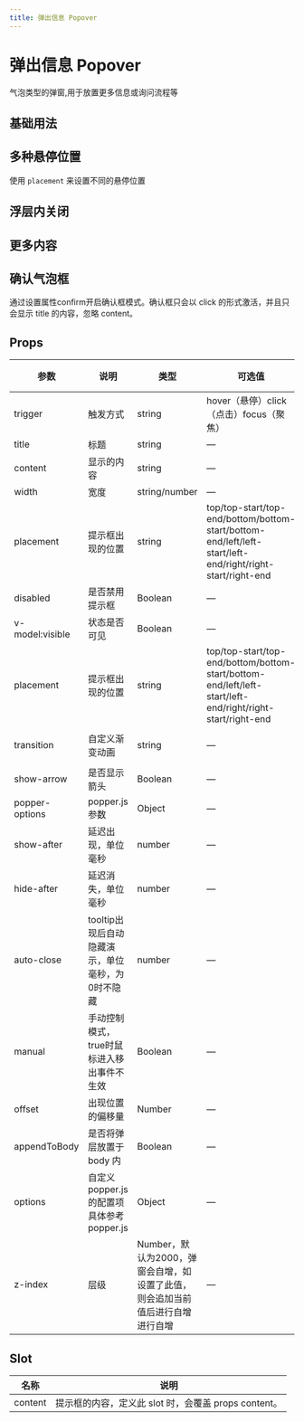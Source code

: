 ```yaml
---
title: 弹出信息 Popover
---
```


<b-back-top></b-back-top>

# 弹出信息 Popover

气泡类型的弹窗,用于放置更多信息或询问流程等

## 基础用法

<preview path="./demo/Popover/Basic.vue"></preview>

## 多种悬停位置

使用 `placement` 来设置不同的悬停位置

<preview path="./demo/Popover/Placement.vue"></preview>

## 浮层内关闭

<preview path="./demo/Popover/InnerClose.vue"></preview>

## 更多内容

<preview path="./demo/Popover/More.vue"></preview>

## 确认气泡框

通过设置属性confirm开启确认框模式。确认框只会以 click 的形式激活，并且只会显示 title 的内容，忽略 content。

<preview path="./demo/Popover/Confirm.vue"></preview>

## Props

| 参数            | 说明                                             | 类型                                                                           | 可选值                                                                                                    | 默认值         |
| --------------- | ------------------------------------------------ | ------------------------------------------------------------------------------ | --------------------------------------------------------------------------------------------------------- | -------------- |
| trigger         | 触发方式                                         | string                                                                         | hover（悬停）click（点击）focus（聚焦）                                                                   | click          |
| title           | 标题                                             | string                                                                         | —                                                                                                         | —              |
| content         | 显示的内容                                       | string                                                                         | —                                                                                                         | —              |
| width           | 宽度                                             | string/number                                                                  | —                                                                                                         | —              |
| placement       | 提示框出现的位置                                 | string                                                                         | top/top-start/top-end/bottom/bottom-start/bottom-end/left/left-start/left-end/right/right-start/right-end | —              |
| disabled        | 是否禁用提示框                                   | Boolean                                                                        | —                                                                                                         | false          |
| v-model:visible | 状态是否可见                                     | Boolean                                                                        | —                                                                                                         | false          |
| placement       | 提示框出现的位置                                 | string                                                                         | top/top-start/top-end/bottom/bottom-start/bottom-end/left/left-start/left-end/right/right-start/right-end | —              |
| transition      | 自定义渐变动画                                   | string                                                                         | —                                                                                                         | fade-in-linear |
| show-arrow      | 是否显示箭头                                     | Boolean                                                                        | —                                                                                                         | true           |
| popper-options  | popper.js 参数                                   | Object                                                                         | —                                                                                                         |                |
| show-after      | 延迟出现，单位毫秒                               | number                                                                         | —                                                                                                         | 0              |
| hide-after      | 延迟消失，单位毫秒                               | number                                                                         | —                                                                                                         | 0              |
| auto-close      | tooltip出现后自动隐藏演示，单位毫秒，为0时不隐藏 | number                                                                         | —                                                                                                         | 0              |
| manual          | 手动控制模式，true时鼠标进入移出事件不生效       | Boolean                                                                        | —                                                                                                         | false          |
| offset          | 出现位置的偏移量                                 | Number                                                                         | —                                                                                                         | 0              |
| appendToBody    | 是否将弹层放置于 body 内                         | Boolean                                                                        | —                                                                                                         | true           |
| options         | 自定义 popper.js 的配置项具体参考popper.js       | Object                                                                         | —                                                                                                         | —              |
| z-index         | 层级                                             | Number，默认为2000，弹窗会自增，如设置了此值，则会追加当前值后进行自增进行自增 | —                                                                                                         | 0              |

## Slot

| 名称    | 说明                                                 |
| ------- | ---------------------------------------------------- |
| content | 提示框的内容，定义此 slot 时，会覆盖 props content。 |
